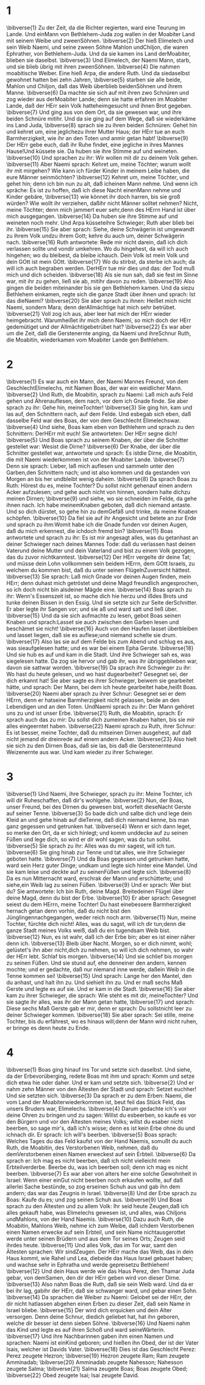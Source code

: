 # 1
\bibverse{1}  Zu der Zeit, da die Richter regierten, ward eine Teurung im Lande. Und einMann von Bethlehem-Juda zog wallen in der Moabiter Land mit seinem Weibe und zweenSöhnen. \bibverse{2}  Der hieß Elimelech und sein Weib Naemi, und seine zween Söhne Mahlon undChiljon, die waren Ephrather, von Bethlehem-Juda. Und da sie kamen ins Land derMoabiter, blieben sie daselbst. \bibverse{3}  Und Elimelech, der Naemi Mann, starb, und sie blieb übrig mit ihren zweenSöhnen. \bibverse{4}  Die nahmen moabitische Weiber. Eine hieß Arpa, die andere Ruth. Und da siedaselbst gewohnet hatten bei zehn Jahren, \bibverse{5}  starben sie alle beide, Mahlon und Chiljon, daß das Weib überblieb beidenSöhnen und ihrem Manne. \bibverse{6}  Da machte sie sich auf mit ihren zwo Schnüren und zog wieder aus derMoabiter Lande; denn sie hatte erfahren im Moabiter Lande, daß der HErr sein Volk hatteheimgesucht und ihnen Brot gegeben. \bibverse{7}  Und ging aus von dem Ort, da sie gewesen war, und ihre beiden Schnüre mitihr. Und da sie ging auf dem Wege, daß sie wiederkäme ins Land Juda, \bibverse{8}  sprach sie zu ihren beiden Schnüren: Gehet hin und kehret um, eine jeglichezu ihrer Mutter Haus; der HErr tue an euch Barmherzigkeit, wie ihr an den Toten und anmir getan habt! \bibverse{9}  Der HErr gebe euch, daß ihr Ruhe findet, eine jegliche in ihres Mannes Hause!Und küssete sie. Da huben sie ihre Stimme auf und weineten. \bibverse{10}  Und sprachen zu ihr: Wir wollen mit dir zu deinem Volk gehen. \bibverse{11}  Aber Naemi sprach: Kehret um, meine Töchter; warum wollt ihr mit mirgehen? Wie kann ich fürder Kinder in meinem Leibe haben, die eure Männer seinmöchten? \bibverse{12}  Kehret um, meine Töchter, und gehet hin; denn ich bin nun zu alt, daß icheinen Mann nehme. Und wenn ich spräche: Es ist zu hoffen, daß ich diese Nacht einenMann nehme und Kinder gebäre, \bibverse{13}  wie könnet ihr doch harren, bis sie groß würden? Wie wollt ihr verziehen, daßihr nicht Männer solltet nehmen? Nicht, meine Töchter; denn mich jammert euer sehr,denn des HErrn Hand ist über mich ausgegangen. \bibverse{14}  Da huben sie ihre Stimme auf und weineten noch mehr. Und Arpa küsseteihre Schwieger; Ruth aber blieb bei ihr. \bibverse{15}  Sie aber sprach: Siehe, deine Schwägerin ist umgewandt zu ihrem Volk undzu ihrem Gott; kehre du auch um, deiner Schwägerin nach. \bibverse{16}  Ruth antwortete: Rede mir nicht darein, daß ich dich verlassen sollte und vondir umkehren. Wo du hingehest, da will ich auch hingehen; wo du bleibest, da bleibe ichauch. Dein Volk ist mein Volk und dein GOtt ist mein GOtt. \bibverse{17}  Wo du stirbst, da sterbe ich auch; da will ich auch begraben werden. DerHErr tue mir dies und das: der Tod muß mich und dich scheiden. \bibverse{18}  Als sie nun sah, daß sie fest im Sinne war, mit ihr zu gehen, ließ sie ab, mitihr davon zu reden. \bibverse{19}  Also gingen die beiden miteinander bis sie gen Bethlehem kamen. Und da siezu Bethlehem einkamen, regte sich die ganze Stadt über ihnen und sprach: Ist das dieNaemi? \bibverse{20}  Sie aber sprach zu ihnen: Heißet mich nicht Naemi, sondern Mara; denn derAllmächtige hat mich sehr betrübet. \bibverse{21}  Voll zog ich aus, aber leer hat mich der HErr wieder heimgebracht. Warumheißet ihr mich denn Naemi, so mich doch der HErr gedemütiget und der Allmächtigebetrübet hat? \bibverse{22}  Es war aber um die Zeit, daß die Gerstenernte anging, da Naemi und ihreSchnur Ruth, die Moabitin, wiederkamen vom Moabiter Lande gen Bethlehem.

# 2
\bibverse{1}  Es war auch ein Mann, der Naemi Mannes Freund, von dem GeschlechtElimelechs, mit Namen Boas, der war ein weidlicher Mann. \bibverse{2}  Und Ruth, die Moabitin, sprach zu Naemi: Laß mich aufs Feld gehen und Ährenauflesen, dem nach, vor dem ich Gnade finde. Sie aber sprach zu ihr: Gehe hin, meineTochter! \bibverse{3}  Sie ging hin, kam und las auf, den Schnittern nach, auf dem Felde. Und esbegab sich eben, daß dasselbe Feld war des Boas, der von dem Geschlecht Elimelechswar. \bibverse{4}  Und siehe, Boas kam eben von Bethlehem und sprach zu den Schnittern: DerHErr mit euch! Sie antworteten: Der HErr segne dich! \bibverse{5}  Und Boas sprach zu seinem Knaben, der über die Schnitter gestellet war: Wesist die Dirne? \bibverse{6}  Der Knabe, der über die Schnitter gestellet war, antwortete und sprach: Es istdie Dirne, die Moabitin, die mit Naemi wiederkommen ist von der Moabiter Lande. \bibverse{7}  Denn sie sprach: Lieber, laß mich auflesen und sammeln unter den Garben,den Schnittern nach; und ist also kommen und da gestanden von Morgen an bis her undbleibt wenig daheim. \bibverse{8}  Da sprach Boas zu Ruth: Hörest du es, meine Tochter? Du sollst nicht gehenauf einen andern Acker aufzulesen; und gehe auch nicht von hinnen, sondern halte dichzu meinen Dirnen; \bibverse{9}  und siehe, wo sie schneiden im Felde, da gehe ihnen nach. Ich habe meinemKnaben geboten, daß dich niemand antaste. Und so dich dürstet, so gehe hin zu demGefäß und trinke, da meine Knaben schöpfen. \bibverse{10}  Da fiel sie auf ihr Angesicht und betete an zur Erde und sprach zu ihm:Womit habe ich die Gnade funden vor deinen Augen, daß du mich erkennest, die ichdoch fremd bin? \bibverse{11}  Boas antwortete und sprach zu ihr: Es ist mir angesagt alles, was du getanhast an deiner Schwieger nach deines Mannes Tode: daß du verlassen hast deinen Vaterund deine Mutter und dein Vaterland und bist zu einem Volk gezogen, das du zuvor nichtkanntest. \bibverse{12}  Der HErr vergelte dir deine Tat; und müsse dein Lohn vollkommen sein beidem HErrn, dem GOtt Israels, zu welchem du kommen bist, daß du unter seinen FlügelnZuversicht hättest. \bibverse{13}  Sie sprach: Laß mich Gnade vor deinen Augen finden, mein HErr; denn duhast mich getröstet und deine Magd freundlich angesprochen, so ich doch nicht bin alsdeiner Mägde eine. \bibverse{14}  Boas sprach zu ihr: Wenn's Essenszeit ist, so mache dich hie herzu und ißdes Brots und tunke deinen Bissen in den Essig. Und sie setzte sich zur Seite derSchnitter. Er aber legte ihr Sangen vor; und sie aß und ward satt und ließ über. \bibverse{15}  Und da sie sich aufmachte zu lesen, gebot Boas seinen Knaben und sprach:Lasset sie auch zwischen den Garben lesen und beschämet sie nicht! \bibverse{16}  Auch von den Haufen lasset überbleiben und lasset liegen, daß sie es auflese;und niemand schelte sie drum. \bibverse{17}  Also las sie auf dem Felde bis zum Abend und schlug es aus, was sieaufgelesen hatte; und es war bei einem Epha Gerste. \bibverse{18}  Und sie hub es auf und kam in die Stadt. Und ihre Schwieger sah es, was siegelesen hatte. Da zog sie hervor und gab ihr, was ihr übriggeblieben war, davon sie sattwar worden. \bibverse{19}  Da sprach ihre Schwieger zu ihr: Wo hast du heute gelesen, und wo hast dugearbeitet? Gesegnet sei, der dich erkannt hat! Sie aber sagte es ihrer Schwieger, beiwem sie gearbeitet hätte, und sprach: Der Mann, bei dem ich heute gearbeitet habe,heißt Boas. \bibverse{20}  Naemi aber sprach zu ihrer Schnur: Gesegnet sei er dem HErrn, denn er hatseine Barmherzigkeit nicht gelassen, beide an den Lebendigen und an den Toten. UndNaemi sprach zu ihr: Der Mann gehöret uns zu und ist unser Erbe. \bibverse{21}  Ruth, die Moabitin, sprach: Er sprach auch das zu mir: Du sollst dich zumeinen Knaben halten, bis sie mir alles eingeerntet haben. \bibverse{22}  Naemi sprach zu Ruth, ihrer Schnur: Es ist besser, meine Tochter, daß du mitseinen Dirnen ausgehest, auf daß nicht jemand dir dreinrede auf einem andern Acker. \bibverse{23}  Also hielt sie sich zu den Dirnen Boas, daß sie las, bis daß die Gerstenernteund Weizenernte aus war. Und kam wieder zu ihrer Schwieger.

# 3
\bibverse{1}  Und Naemi, ihre Schwieger, sprach zu ihr: Meine Tochter, ich will dir Ruheschaffen, daß dir's wohlgehe. \bibverse{2}  Nun, der Boas, unser Freund, bei des Dirnen du gewesen bist, worfelt dieseNacht Gerste auf seiner Tenne. \bibverse{3}  So bade dich und salbe dich und lege dein Kleid an und gehe hinab auf dieTenne, daß dich niemand kenne, bis man ganz gegessen und getrunken hat. \bibverse{4}  Wenn er sich dann leget, so merke den Ort, da er sich hinlegt; und komm unddecke auf zu seinen Füßen und lege dich, so wird er dir wohl sagen, was du tun sollst. \bibverse{5}  Sie sprach zu ihr: Alles was du mir sagest, will ich tun. \bibverse{6}  Sie ging hinab zur Tenne und tat alles, wie ihre Schwieger geboten hatte. \bibverse{7}  Und da Boas gegessen und getrunken hatte, ward sein Herz guter Dinge; undkam und legte sich hinter eine Mandel. Und sie kam leise und deckte auf zu seinenFüßen und legte sich. \bibverse{8}  Da es nun Mitternacht ward, erschrak der Mann und erschütterte; und siehe,ein Weib lag zu seinen Füßen. \bibverse{9}  Und er sprach: Wer bist du? Sie antwortete: Ich bin Ruth, deine Magd. Breitedeinen Flügel über deine Magd, denn du bist der Erbe. \bibverse{10}  Er aber sprach: Gesegnet seiest du dem HErrn, meine Tochter! Du hast einebessere Barmherzigkeit hernach getan denn vorhin, daß du nicht bist den Jünglingennachgegangen, weder reich noch arm. \bibverse{11}  Nun, meine Tochter, fürchte dich nicht! Alles, was du sagst, will ich dir tun;denn die ganze Stadt meines Volks weiß, daß du ein tugendsam Weib bist. \bibverse{12}  Nun, es ist wahr, daß ich der Erbe bin; aber es ist einer näher denn ich. \bibverse{13}  Bleib über Nacht. Morgen, so er dich nimmt, wohl; gelüstet's ihn aber nicht,dich zu nehmen, so will ich dich nehmen, so wahr der HErr lebt. Schlaf bis morgen. \bibverse{14}  Und sie schlief bis morgen zu seinen Füßen. Und sie stund auf, ehe denneiner den andern, kennen mochte; und er gedachte, daß nur niemand inne werde, daßein Weib in die Tenne kommen sei! \bibverse{15}  Und sprach: Lange her den Mantel, den du anhast, und halt ihn zu. Und siehielt ihn zu. Und er maß sechs Maß Gerste und legte es auf sie. Und er kam in die Stadt. \bibverse{16}  Sie aber kam zu ihrer Schwieger, die sprach: Wie steht es mit dir, meineTochter? Und sie sagte ihr alles, was ihr der Mann getan hatte, \bibverse{17}  und sprach: Diese sechs Maß Gerste gab er mir, denn er sprach: Du sollstnicht leer zu deiner Schwieger kommen. \bibverse{18}  Sie aber sprach: Sei stille, meine Tochter, bis du erfährest, wo es hinaus will;denn der Mann wird nicht ruhen, er bringe es denn heute zu Ende.

# 4
\bibverse{1}  Boas ging hinauf ins Tor und setzte sich daselbst. Und siehe, da der Erbevorüberging, redete Boas mit ihm und sprach: Komm und setze dich etwa hie oder daher. Und er kam und setzte sich. \bibverse{2}  Und er nahm zehn Männer von den Ältesten der Stadt und sprach: Setzet euchher! Und sie setzten sich. \bibverse{3}  Da sprach er zu dem Erben: Naemi, die vom Land der Moabiterwiederkommen ist, beut feil das Stück Feld, das unsers Bruders war, Elimelechs. \bibverse{4}  Darum gedachte ich's vor deine Ohren zu bringen und zu sagen: Willst du esbeerben, so kaufe es vor den Bürgern und vor den Ältesten meines Volks; willst du esaber nicht beerben, so sage mir's, daß ich's wisse; denn es ist kein Erbe ohne du und ichnach dir. Er sprach: Ich will's beerben. \bibverse{5}  Boas sprach: Welches Tages du das Feld kaufst von der Hand Naemis, somußt du auch Ruth, die Moabitin, des Verstorbenen Weib, nehmen, daß du demVerstorbenen einen Namen erweckest auf sein Erbteil. \bibverse{6}  Da sprach er: Ich mag es nicht beerben, daß ich nicht vielleicht mein Erbteilverderbe. Beerbe du, was ich beerben soll; denn ich mag es nicht beerben. \bibverse{7}  Es war aber von alters her eine solche Gewohnheit in Israel: Wenn einer einGut nicht beerben noch erkaufen wollte, auf daß allerlei Sache bestünde, so zog erseinen Schuh aus und gab ihn dem andern; das war das Zeugnis in Israel. \bibverse{8}  Und der Erbe sprach zu Boas: Kaufe du es; und zog seinen Schuh aus. \bibverse{9}  Und Boas sprach zu den Ältesten und zu allem Volk: Ihr seid heute Zeugen,daß ich alles gekauft habe, was Elimelechs gewesen ist, und alles, was Chiljons undMahlons, von der Hand Naemis. \bibverse{10}  Dazu auch Ruth, die Moabitin, Mahlons Weib, nehme ich zum Weibe, daß ichdem Verstorbenen einen Namen erwecke auf sein Erbteil, und sein Name nichtausgerottet werde unter seinen Brüdern und aus dem Tor seines Orts; Zeugen seid ihrdes heute. \bibverse{11}  Und alles Volk, das im Tor war, samt den Ältesten sprachen: Wir sindZeugen. Der HErr mache das Weib, das in dein Haus kommt, wie Rahel und Lea, diebeide das Haus Israel gebauet haben; und wachse sehr in Ephratha und werde gepreisetzu Bethlehem! \bibverse{12}  Und dein Haus werde wie das Haus Perez, den Thamar Juda gebar, von demSamen, den dir der HErr geben wird von dieser Dirne. \bibverse{13}  Also nahm Boas die Ruth, daß sie sein Weib ward. Und da er bei ihr lag, gabihr der HErr, daß sie schwanger ward, und gebar einen Sohn. \bibverse{14}  Da sprachen die Weiber zu Naemi: Gelobet sei der HErr, der dir nicht hatlassen abgehen einen Erben zu dieser Zeit, daß sein Name in Israel bliebe. \bibverse{15}  Der wird dich erquicken und dein Alter versorgen. Denn deine Schnur, diedich geliebet hat, hat ihn geboren, welche dir besser ist denn sieben Söhne. \bibverse{16}  Und Naemi nahm das Kind und legte es auf ihren Schoß und ward seineWärterin. \bibverse{17}  Und ihre Nachbarinnen gaben ihm einen Namen und sprachen: Naemi ist einKind geboren; und hießen ihn Obed, der ist der Vater Isais, welcher ist Davids Vater. \bibverse{18}  Dies ist das Geschlecht Perez: Perez zeugete Hezron; \bibverse{19}  Hezron zeugete Ram; Ram zeugete Amminadab; \bibverse{20}  Amminadab zeugete Nahesson; Nahesson zeugete Salma; \bibverse{21}  Salma zeugete Boas; Boas zeugete Obed; \bibverse{22}  Obed zeugete Isai; Isai zeugete David.